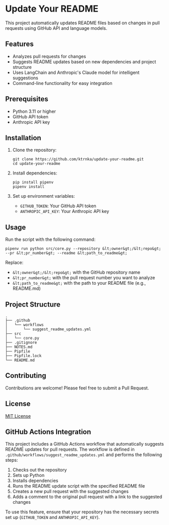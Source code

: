 # Update Your README

This project automatically updates README files based on changes in pull requests using GitHub API and language models.

## Features

- Analyzes pull requests for changes
- Suggests README updates based on new dependencies and project structure
- Uses LangChain and Anthropic's Claude model for intelligent suggestions
- Command-line functionality for easy integration

## Prerequisites

- Python 3.11 or higher
- GitHub API token
- Anthropic API key

## Installation

1. Clone the repository:
   ```
   git clone https://github.com/ktrnka/update-your-readme.git
   cd update-your-readme
   ```

2. Install dependencies:
   ```
   pip install pipenv
   pipenv install
   ```

3. Set up environment variables:
   - `GITHUB_TOKEN`: Your GitHub API token
   - `ANTHROPIC_API_KEY`: Your Anthropic API key

## Usage

Run the script with the following command:

```
pipenv run python src/core.py --repository &lt;owner&gt;/&lt;repo&gt; --pr &lt;pr_number&gt; --readme &lt;path_to_readme&gt;
```

Replace:
- `&lt;owner&gt;/&lt;repo&gt;` with the GitHub repository name
- `&lt;pr_number&gt;` with the pull request number you want to analyze
- `&lt;path_to_readme&gt;` with the path to your README file (e.g., README.md)

## Project Structure

```
.
├── .github
│   └── workflows
│       └── suggest_readme_updates.yml
├── src
│   └── core.py
├── .gitignore
├── NOTES.md
├── Pipfile
├── Pipfile.lock
└── README.md
```

## Contributing

Contributions are welcome! Please feel free to submit a Pull Request.

## License

[MIT License](https://opensource.org/licenses/MIT)

## GitHub Actions Integration

This project includes a GitHub Actions workflow that automatically suggests README updates for pull requests. The workflow is defined in `.github/workflows/suggest_readme_updates.yml` and performs the following steps:

1. Checks out the repository
2. Sets up Python
3. Installs dependencies
4. Runs the README update script with the specified README file
5. Creates a new pull request with the suggested changes
6. Adds a comment to the original pull request with a link to the suggested changes

To use this feature, ensure that your repository has the necessary secrets set up (`GITHUB_TOKEN` and `ANTHROPIC_API_KEY`).

